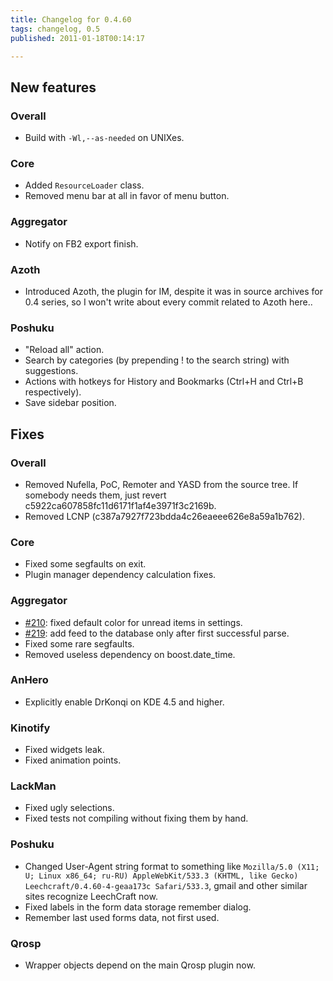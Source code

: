 ```yaml
---
title: Changelog for 0.4.60
tags: changelog, 0.5
published: 2011-01-18T00:14:17

---
```


New features
------------

### Overall

-   Build with `-Wl,--as-needed` on UNIXes.

### Core

-   Added `ResourceLoader` class.
-   Removed menu bar at all in favor of menu button.

### Aggregator

-   Notify on FB2 export finish.

### Azoth

-   Introduced Azoth, the plugin for IM, despite it was in source
    archives for 0.4 series, so I won't write about every commit related
    to Azoth here..

### Poshuku

-   "Reload all" action.
-   Search by categories (by prepending ! to the search string)
    with suggestions.
-   Actions with hotkeys for History and Bookmarks (Ctrl+H and
    Ctrl+B respectively).
-   Save sidebar position.

Fixes
-----

### Overall

-   Removed Nufella, PoC, Remoter and YASD from the source tree. If
    somebody needs them, just
    revert c5922ca607858fc11d6171f1af4e3971f3c2169b.
-   Removed LCNP (c387a7927f723bdda4c26eaeee626e8a59a1b762).

### Core

-   Fixed some segfaults on exit.
-   Plugin manager dependency calculation fixes.

### Aggregator

-   [\#210](http://dev.leechcraft.org/issues/210): fixed default color
    for unread items in settings.
-   [\#219](http://dev.leechcraft.org/issues/219): add feed to the
    database only after first successful parse.
-   Fixed some rare segfaults.
-   Removed useless dependency on boost.date\_time.

### AnHero

-   Explicitly enable DrKonqi on KDE 4.5 and higher.

### Kinotify

-   Fixed widgets leak.
-   Fixed animation points.

### LackMan

-   Fixed ugly selections.
-   Fixed tests not compiling without fixing them by hand.

### Poshuku

-   Changed User-Agent string format to something like
    `Mozilla/5.0 (X11; U; Linux x86_64; ru-RU) AppleWebKit/533.3 (KHTML, like Gecko) Leechcraft/0.4.60-4-geaa173c Safari/533.3`,
    gmail and other similar sites recognize LeechCraft now.
-   Fixed labels in the form data storage remember dialog.
-   Remember last used forms data, not first used.

### Qrosp

-   Wrapper objects depend on the main Qrosp plugin now.